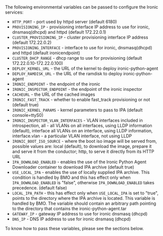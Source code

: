 <!-- markdownlint-disable first-line-h1 -->

The following environmental variables can be passed to configure the Ironic services:

- `HTTP_PORT` - port used by httpd server (default 6180)
- `PROVISIONING_IP` - provisioning interface IP address to use for ironic, dnsmasq(dhcpd) and httpd (default 172.22.0.1)
- `CLUSTER_PROVISIONING_IP` - cluster provisioning interface IP address (default 172.22.0.2)
- `PROVISIONING_INTERFACE` - interface to use for ironic, dnsmasq(dhcpd) and httpd (default ironicendpoint)
- `CLUSTER_DHCP_RANGE` - dhcp range to use for provisioning (default 172.22.0.10-172.22.0.100)
- `DEPLOY_KERNEL_URL` - the URL of the kernel to deploy ironic-python-agent
- `DEPLOY_RAMDISK_URL` - the URL of the ramdisk to deploy ironic-python-agent
- `IRONIC_ENDPOINT` - the endpoint of the ironic
- `IRONIC_INSPECTOR_ENDPOINT` - the endpoint of the ironic inspector
- `CACHEURL` - the URL of the cached images
- `IRONIC_FAST_TRACK` - whether to enable fast_track provisioning or not (default true)
- `IRONIC_KERNEL_PARAMS` - kernel parameters to pass to IPA (default console=ttyS0)
- `IRONIC_INSPECTOR_VLAN_INTERFACES` - VLAN interfaces included in introspection, all - all VLANs on all interfaces, using LLDP information (default), interface all VLANs on an interface, using LLDP information, interface.vlan - a particular VLAN interface, not using LLDP
- `IRONIC_BOOT_ISO_SOURCE` - where the boot iso image will be served from, possible values are: local (default), to download the image, prepare it and serve it
    from the conductor; http, to serve it directly from its HTTP URL
- `IPA_DOWNLOAD_ENABLED` - enables the use of the Ironic Python Agent Downloader container to download IPA archive (default true)
- `USE_LOCAL_IPA` - enables the use of locally supplied IPA archive. This condition is handled by BMO and this has effect only when `IPA_DOWNLOAD_ENABLED` is "false", otherwise `IPA_DOWNLOAD_ENABLED` takes precedence. (default false)
- `LOCAL_IPA_PATH` - this has effect only when `USE_LOCAL_IPA` is set to "true", points to the directory where the IPA archive is located. This variable is handled by BMO. The variable should contain an arbitrary path pointing to the directory that contains the ironic-python-agent.tar
- `GATEWAY_IP` - gateway IP address to use for ironic dnsmasq (dhcpd)
- `DNS_IP` - DNS IP address to use for ironic dnsmasq (dhcpd)

To know how to pass these variables, please see the sections below.
